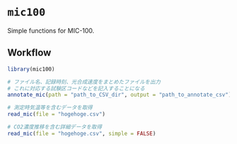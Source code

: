 
<!-- README.md is generated from README.Rmd. Please edit that file -->

# `mic100`

<!-- badges: start -->

<!-- badges: end -->

Simple functions for MIC-100.

## Workflow

``` r
library(mic100)

# ファイル名、記録時刻、光合成速度をまとめたファイルを出力
# これに対応する試験区コードなどを記入することになる
annotate_mic(path = "path_to_CSV_dir", output = "path_to_annotate_csv")

# 測定時気温等を含むデータを取得
read_mic(file = "hogehoge.csv")

# CO2濃度推移を含む詳細データを取得
read_mic(file = "hogehoge.csv", simple = FALSE)
```
